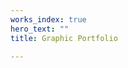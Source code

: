 ```yaml
---
works_index: true
hero_text: ""
title: Graphic Portfolio

---
```

<Hero :text="$page.frontmatter.hero_text" />
<WorksList />
